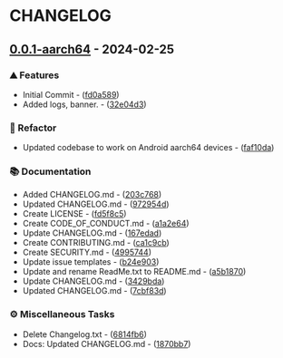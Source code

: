 # CHANGELOG

## [0.0.1-aarch64](https://github.com/juic3b0x/magisk_vendor_boot_patcher/compare/v0.0.1..v0.0.1-aarch64) - 2024-02-25

### ⛰️  Features

- Initial Commit - ([fd0a589](https://github.com/juic3b0x/magisk_vendor_boot_patcher/commit/fd0a589432be95139939521365f6b6a5451dcb37))
- Added logs, banner. - ([32e04d3](https://github.com/juic3b0x/magisk_vendor_boot_patcher/commit/32e04d3350e5de5a3280d5f514ae3083b03ea347))

### 🚜 Refactor

- Updated codebase to work on Android aarch64 devices - ([faf10da](https://github.com/juic3b0x/magisk_vendor_boot_patcher/commit/faf10dadcf00582baa14acd46bb6bf1e3e4213da))

### 📚 Documentation

- Added CHANGELOG.md - ([203c768](https://github.com/juic3b0x/magisk_vendor_boot_patcher/commit/203c768e32be24dc653682b4c35584e0e534195f))
- Updated CHANGELOG.md - ([972954d](https://github.com/juic3b0x/magisk_vendor_boot_patcher/commit/972954d5e166750abc5b93faf8d7d4af6010f45e))
- Create LICENSE - ([fd5f8c5](https://github.com/juic3b0x/magisk_vendor_boot_patcher/commit/fd5f8c5a8cabcaa0c529d7679274d2d1f2d07764))
- Create CODE_OF_CONDUCT.md - ([a1a2e64](https://github.com/juic3b0x/magisk_vendor_boot_patcher/commit/a1a2e644cddd60e83e10168bba6f0bc4e8a068b2))
- Update CHANGELOG.md - ([167edad](https://github.com/juic3b0x/magisk_vendor_boot_patcher/commit/167edad01d6663486c7fde520336fe3da4753354))
- Create CONTRIBUTING.md - ([ca1c9cb](https://github.com/juic3b0x/magisk_vendor_boot_patcher/commit/ca1c9cba995491439c0f403e998e6f0c98a920f3))
- Create SECURITY.md - ([4995744](https://github.com/juic3b0x/magisk_vendor_boot_patcher/commit/49957446af92f55915642c1eaacbbe9cd13f6ea6))
- Update issue templates - ([b24e903](https://github.com/juic3b0x/magisk_vendor_boot_patcher/commit/b24e903a9927f0c72b00c5d934c5df9348a7d029))
- Update and rename ReadMe.txt to README.md - ([a5b1870](https://github.com/juic3b0x/magisk_vendor_boot_patcher/commit/a5b187083368288d6559487b565d1449a3126a38))
- Update CHANGELOG.md - ([3429bda](https://github.com/juic3b0x/magisk_vendor_boot_patcher/commit/3429bdaf60aa227d20853deb7e132d199434fd25))
- Updated CHANGELOG.md - ([7cbf83d](https://github.com/juic3b0x/magisk_vendor_boot_patcher/commit/7cbf83d095a0a2026d1113d56e38acc3a682d34c))

### ⚙️ Miscellaneous Tasks

- Delete Changelog.txt - ([6814fb6](https://github.com/juic3b0x/magisk_vendor_boot_patcher/commit/6814fb6fa367acaa6b440ed7f16bb28f79ffa350))
- Docs: Updated CHANGELOG.md - ([1870bb7](https://github.com/juic3b0x/magisk_vendor_boot_patcher/commit/1870bb7e22bce6140def29f4907d38066bd86c26))

<!-- Magisk Vendor Boot Patcher -->
